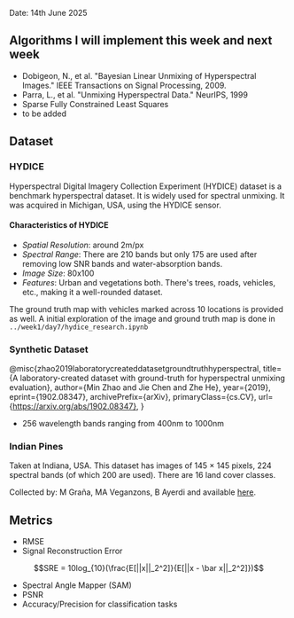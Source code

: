 Date: 14th June 2025

## Algorithms I will implement this week and next week

- Dobigeon, N., et al. "Bayesian Linear Unmixing of Hyperspectral Images." IEEE Transactions on Signal Processing, 2009.
- Parra, L., et al. "Unmixing Hyperspectral Data." NeurIPS, 1999
- Sparse Fully Constrained Least Squares
- to be added

## Dataset

### HYDICE

Hyperspectral Digital Imagery Collection Experiment (HYDICE) dataset is a benchmark hyperspectral dataset. It is widely used for spectral unmixing. It was acquired in Michigan, USA, using the HYDICE sensor.

#### Characteristics of HYDICE
- *Spatial Resolution*: around 2m/px
- *Spectral Range*: There are 210 bands but only 175 are used after removing low SNR bands and water-absorption bands.
- *Image Size*: 80x100
- *Features*: Urban and vegetations both. There's trees, roads, vehicles, etc., making it a well-rounded dataset.

The ground truth map with vehicles marked across 10 locations is provided as well. A initial exploration of the image and ground truth map is done in `../week1/day7/hydice_research.ipynb`

### Synthetic Dataset

@misc{zhao2019laboratorycreateddatasetgroundtruthhyperspectral,
      title={A laboratory-created dataset with ground-truth for hyperspectral unmixing evaluation}, 
      author={Min Zhao and Jie Chen and Zhe He},
      year={2019},
      eprint={1902.08347},
      archivePrefix={arXiv},
      primaryClass={cs.CV},
      url={https://arxiv.org/abs/1902.08347}, 
}

- 256 wavelength bands ranging from 400nm to 1000nm

### Indian Pines

Taken at Indiana, USA. This dataset has images of 145 × 145 pixels, 224 spectral bands (of which 200 are used). There are 16 land cover classes. 

Collected by: M Graña, MA Veganzons, B Ayerdi and available [here](https://www.ehu.eus/ccwintco/index.php/Hyperspectral_Remote_Sensing_Scenes).

## Metrics

- RMSE
- Signal Reconstruction Error

$$SRE = 10log_{10}(\frac{E[||x||_2^2]}{E[||x - \bar x||_2^2]})$$
- Spectral Angle Mapper (SAM)
- PSNR
- Accuracy/Precision for classification tasks
